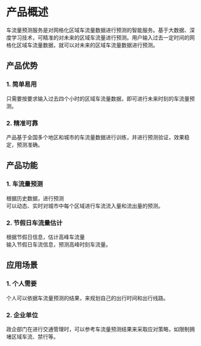 # 产品概述
车流量预测服务是对网格化区域车流量数据进行预测的智能服务。基于大数据、深度学习技术，可精准的对未来的区域车流量进行预测。用户输入过去一定时间的网格化区域车流量数据，就可以对未来的区域车流量数据进行预测。<br>
## 产品优势
### 1.	简单易用
只需要按要求输入过去四个小时的区域车流量数据，即可进行未来时刻的车流量预测。<br>
### 2.	精准可靠
产品基于全国多个地区和城市的车流量数据进行训练，并进行预测验证，效果稳定，预测准确。<br>

## 产品功能
### 1.	车流量预测
根据历史数据，进行预测<br>
可以动态、实时对城市中每个区域进行车流流入量和流出量的预测。<br>
### 2.	节假日车流量估计
根据节假日信息，估计高峰车流量<br>
输入节假日车流信息，预测高峰时刻车流量。<br>

## 应用场景
### 1. 个人需要
个人可以依据车流量预测的结果，来规划自己的出行时间和出行线路。<br>

### 2. 企业单位
政企部门在进行交通管理时，可以参考车流量预测结果来采取应对策略，如限制拥堵区域车流、禁行等。<br>